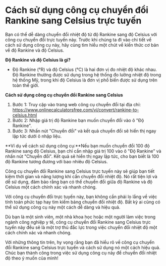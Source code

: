 Cách sử dụng công cụ chuyển đổi Rankine sang Celsius trực tuyến
===============================================================

Bạn có thể dễ dàng chuyển đổi nhiệt độ từ độ Rankine sang độ Celsius với công cụ chuyển đổi trực tuyến này. Trước khi chúng ta đi vào chi tiết về cách sử dụng công cụ này, hãy cùng tìm hiểu một chút về kiến thức cơ bản về độ Rankine và độ Celsius.

**Độ Rankine và độ Celsius là gì?**

- Độ Rankine (°R) và độ Celsius (°C) là hai đơn vị đo nhiệt độ khác nhau. Độ Rankine thường được sử dụng trong hệ thống đo lường nhiệt độ trong hệ thống Mỹ, trong khi độ Celsius là đơn vị phổ biến được sử dụng trên toàn thế giới.

**Cách sử dụng công cụ chuyển đổi Rankine sang Celsius**

1. Bước 1: Truy cập vào trang web công cụ chuyển đổi tại địa chỉ: <https://www.onlinecalculatorsfree.com/vi/convert/rankine-to-celsius.html>
2. Bước 2: Nhập giá trị độ Rankine bạn muốn chuyển đổi vào ô "Độ Rankine".
3. Bước 3: Nhấn nút "Chuyển đổi" và kết quả chuyển đổi sẽ hiển thị ngay lập tức dưới ô nhập liệu.

**Ví dụ về cách sử dụng công cụ:**Nếu bạn muốn chuyển đổi 100 độ Rankine sang độ Celsius, bạn chỉ cần nhập giá trị 100 vào ô "Độ Rankine" và nhấn nút "Chuyển đổi". Kết quả sẽ hiển thị ngay lập tức, cho bạn biết là 100 độ Rankine tương đương với bao nhiêu độ Celsius.

Công cụ chuyển đổi Rankine sang Celsius trực tuyến này sẽ giúp bạn tiết kiệm thời gian và năng lượng khi cần chuyển đổi nhiệt độ. Nó rất tiện lợi và dễ sử dụng, đảm bảo rằng bạn có thể chuyển đổi giữa độ Rankine và độ Celsius một cách chính xác và nhanh chóng.

Với công cụ chuyển đổi trực tuyến này, bạn không cần phải lo lắng về việc tính toán phức tạp hay tìm kiếm bảng chuyển đổi nhiệt độ. Bất kỳ ai cũng có thể sử dụng công cụ này một cách dễ dàng và hiệu quả.

Dù bạn là một sinh viên, một nhà khoa học hoặc một người làm việc trong ngành công nghiệp y tế, công cụ chuyển đổi Rankine sang Celsius trực tuyến này đều sẽ là một trợ thủ đắc lực trong việc chuyển đổi nhiệt độ một cách chính xác và nhanh chóng.

Với những thông tin trên, hy vọng rằng bạn đã hiểu rõ về công cụ chuyển đổi Rankine sang Celsius trực tuyến và cách sử dụng nó một cách hiệu quả. Chúc bạn thành công trong việc sử dụng công cụ này để chuyển đổi nhiệt độ theo ý muốn của mình!